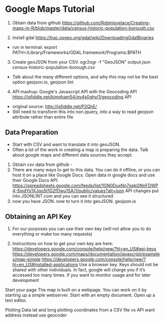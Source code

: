 # Google Maps Tutorial


1. Obtain data from github https://github.com/Robinlovelace/Creating-maps-in-R/blob/master/data/census-historic-population-borough.csv

2. Install gdal https://trac.osgeo.org/gdal/wiki/DownloadingGdalBinaries
- run in terminal:
export PATH=/Library/Frameworks/GDAL.framework/Programs:$PATH

3. Create geoJSON from your CSV: ogr2ogr -f "GeoJSON" output.json census-historic-population-borough.csv
- Talk about the many different options, and why this may not be the best option
geojson.io, geojson lint

4. API mashup: Google's Javascript API with the Geocoding API https://jsfiddle.net/kimpham54/qy4s0ghy/1/geocoding API
- original source: http://jsfiddle.net/P2QhE/
- Still need to transform this into non jquery, into a way to read geojson attribute rather than entire file




## Data Preparation

- Start with CSV and want to translate it into geoJSON.
- Often a lot of the work in creating a map is preparing the data. Talk about google maps and different data sources they accept.


1. Obtain csv data from github -
2. There are many ways to get to this data.  You can do it offline, or you can host it on a place like Google Docs.  Open data in google docs and use their Google Docs API:
  https://spreadsheets.google.com/feeds/list/1GN0DuxNn7xpkGNnFDWP4-5mdYs1XJqoSt1G2fDwu1SA/1/public/values?alt=json
  API changes
  put into JSONLINT.com and you can see it structured
3. now you have JSON.  now to turn it into geoJSON.  geojson.io



## Obtaining an API Key
1. For our purposes you can use their own key (will not allow you to do everything or make too many requests)

2. Instructions on how to get your own key are here: https://developers.google.com/console/help/new/?hl=en_US#api-keys
https://developers.google.com/maps/documentation/javascript/examples/map-simple
https://developers.google.com/console/help/new/?hl=en_US#installed-applications
Use a browser key.  Keys should not be shared with other individuals.  In fact, google will charge you if it’s accessed too many times.  if you want to monitor usage and for later development

Start your page
The map is built on a webpage.  You can work on it by starting up a simple webserver.
Start with an empty document.  Open up a text editor.  

Plotting Data
lat and long
plotting coordinates from a CSV file vs API
want address instead use geocoder




